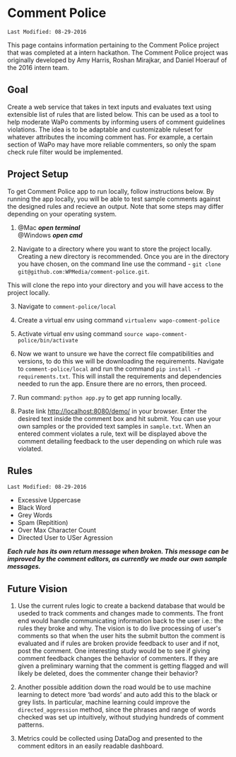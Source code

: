 # Comment Police

`Last Modified: 08-29-2016`

This page contains information pertaining to the Comment Police project that was completed at a intern hackathon. The Comment Police project was originally developed by Amy Harris, Roshan Mirajkar, and Daniel Hoerauf of the 2016 intern team.

## Goal
Create a web service that takes in text inputs and evaluates text using extensible list of rules that are listed below. This can be used as a tool to help moderate WaPo comments by informing users of comment guidelines violations. The idea is to be adaptable and customizable ruleset for whatever attributes the incoming comment has. For example, a certain section of WaPo may have more reliable commenters, so only the spam check rule filter would be implemented.

## Project Setup

To get Comment Police app to run locally, follow instructions below. By running the app locally, you will be able to test sample comments against the designed rules and recieve an output. Note that some steps may differ depending on your operating system.

1. @Mac **_open terminal_**                                                                                                   
   @Windows **_open cmd_** 

2. Navigate to a directory where you want to store the project locally. Creating a new directory is recommended. Once you are in the directory you have chosen, on the command line use the command - `git clone git@github.com:WPMedia/comment-police.git`.  

 This will clone the repo into your directory and you will have access to the project locally.
 
3. Navigate to `comment-police/local`

4. Create a virtual env using command `virtualenv wapo-comment-police`  

5. Activate virtual env using command `source wapo-comment-police/bin/activate` 

6. Now we want to unsure we have the correct file compatibilities and versions, to do this we will be downloading the requirements. Navigate to `comment-police/local` and run the command `pip install -r requirements.txt`. This will install the requirements and dependencies needed to run the app. Ensure there are no errors, then proceed.  

7. Run command: `python app.py` to get app running locally. 

8. Paste link <http://localhost:8080/demo/> in your browser. Enter the desired text inside the comment box and hit submit. You can use your own samples or the provided text samples in `sample.txt`. When an entered comment violates a rule, text will be displayed above the comment detailing feedback to the user depending on which rule was violated.

## Rules
`Last Modified: 08-29-2016`
- Excessive Uppercase 
- Black Word 
- Grey Words
- Spam (Repitition)
- Over Max Character Count 
- Directed User to USer Agression 

**_Each rule has its own return message when broken. This message can be improved by the comment editors, as currently we made our own sample messages._**


## Future Vision
1. Use the current rules logic to create a backend database that would be useded to track comments and changes made to comments. The front end would handle communicating information back to the user i.e.: the rules they broke and why. The vision is to do live processing of user's comments so that when the user hits the submit button the comment is evaluated and if rules are broken provide feedback to user and if not, post the comment. One interesting study would be to see if giving comment feedback changes the behavior of commenters. If they are given a preliminary warning that the comment is getting flagged and will likely be deleted, does the commenter change their behavior?

2. Another possible addition down the road would be to use machine learning to detect more ‘bad words’ and auto add this to the black or grey lists. In particular, machine learning could improve the `directed_aggression` method, since the phrases and range of words checked was set up intuitively, without studying hundreds of comment patterns. 

3. Metrics could be collected using DataDog and presented to the comment editors in an easily readable dashboard.
